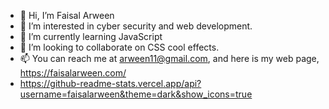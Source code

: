 - 👋 Hi, I’m Faisal Arween
- 👀 I’m interested in cyber security and web development.
- 🌱 I’m currently learning JavaScript
- 💞️ I’m looking to collaborate on CSS cool effects.
- 📫 You can reach me at arween11@gmail.com, and here is my web page, https://faisalarween.com/
- https://github-readme-stats.vercel.app/api?username=faisalarween&theme=dark&show_icons=true
